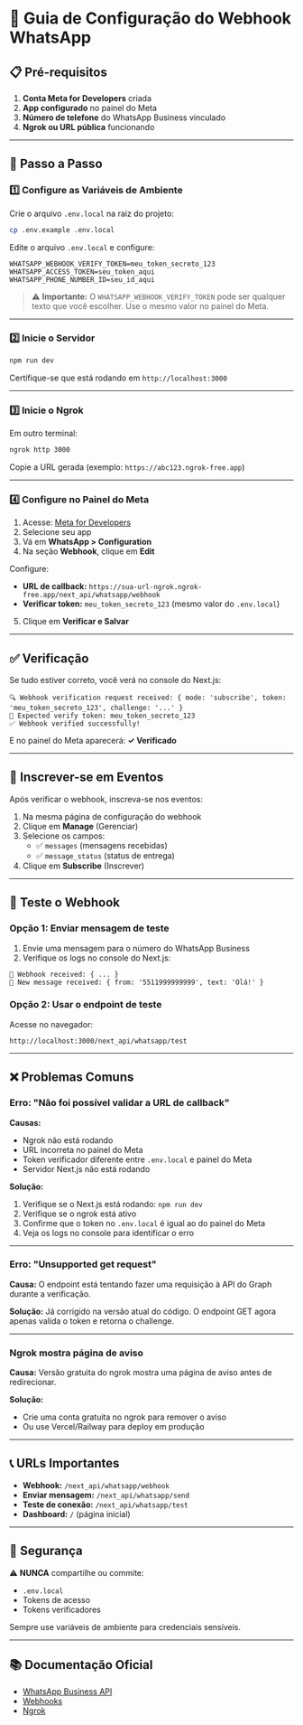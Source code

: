 
# 🔧 Guia de Configuração do Webhook WhatsApp

## 📋 Pré-requisitos

1. **Conta Meta for Developers** criada
2. **App configurado** no painel do Meta
3. **Número de telefone** do WhatsApp Business vinculado
4. **Ngrok ou URL pública** funcionando

---

## 🚀 Passo a Passo

### 1️⃣ Configure as Variáveis de Ambiente

Crie o arquivo `.env.local` na raiz do projeto:

```bash
cp .env.example .env.local
```

Edite o arquivo `.env.local` e configure:

```env
WHATSAPP_WEBHOOK_VERIFY_TOKEN=meu_token_secreto_123
WHATSAPP_ACCESS_TOKEN=seu_token_aqui
WHATSAPP_PHONE_NUMBER_ID=seu_id_aqui
```

> ⚠️ **Importante:** O `WHATSAPP_WEBHOOK_VERIFY_TOKEN` pode ser qualquer texto que você escolher. Use o mesmo valor no painel do Meta.

---

### 2️⃣ Inicie o Servidor

```bash
npm run dev
```

Certifique-se que está rodando em `http://localhost:3000`

---

### 3️⃣ Inicie o Ngrok

Em outro terminal:

```bash
ngrok http 3000
```

Copie a URL gerada (exemplo: `https://abc123.ngrok-free.app`)

---

### 4️⃣ Configure no Painel do Meta

1. Acesse: [Meta for Developers](https://developers.facebook.com/apps)
2. Selecione seu app
3. Vá em **WhatsApp > Configuration**
4. Na seção **Webhook**, clique em **Edit**

Configure:

- **URL de callback:** `https://sua-url-ngrok.ngrok-free.app/next_api/whatsapp/webhook`
- **Verificar token:** `meu_token_secreto_123` (mesmo valor do `.env.local`)

5. Clique em **Verificar e Salvar**

---

## ✅ Verificação

Se tudo estiver correto, você verá no console do Next.js:

```
🔍 Webhook verification request received: { mode: 'subscribe', token: 'meu_token_secreto_123', challenge: '...' }
🔑 Expected verify token: meu_token_secreto_123
✅ Webhook verified successfully!
```

E no painel do Meta aparecerá: **✓ Verificado**

---

## 🔔 Inscrever-se em Eventos

Após verificar o webhook, inscreva-se nos eventos:

1. Na mesma página de configuração do webhook
2. Clique em **Manage** (Gerenciar)
3. Selecione os campos:
   - ✅ `messages` (mensagens recebidas)
   - ✅ `message_status` (status de entrega)
4. Clique em **Subscribe** (Inscrever)

---

## 🧪 Teste o Webhook

### Opção 1: Enviar mensagem de teste

1. Envie uma mensagem para o número do WhatsApp Business
2. Verifique os logs no console do Next.js:

```
📩 Webhook received: { ... }
💬 New message received: { from: '5511999999999', text: 'Olá!' }
```

### Opção 2: Usar o endpoint de teste

Acesse no navegador:
```
http://localhost:3000/next_api/whatsapp/test
```

---

## ❌ Problemas Comuns

### Erro: "Não foi possível validar a URL de callback"

**Causas:**
- Ngrok não está rodando
- URL incorreta no painel do Meta
- Token verificador diferente entre `.env.local` e painel do Meta
- Servidor Next.js não está rodando

**Solução:**
1. Verifique se o Next.js está rodando: `npm run dev`
2. Verifique se o ngrok está ativo
3. Confirme que o token no `.env.local` é igual ao do painel do Meta
4. Veja os logs no console para identificar o erro

---

### Erro: "Unsupported get request"

**Causa:** O endpoint está tentando fazer uma requisição à API do Graph durante a verificação.

**Solução:** Já corrigido na versão atual do código. O endpoint GET agora apenas valida o token e retorna o challenge.

---

### Ngrok mostra página de aviso

**Causa:** Versão gratuita do ngrok mostra uma página de aviso antes de redirecionar.

**Solução:**
- Crie uma conta gratuita no ngrok para remover o aviso
- Ou use Vercel/Railway para deploy em produção

---

## 📞 URLs Importantes

- **Webhook:** `/next_api/whatsapp/webhook`
- **Enviar mensagem:** `/next_api/whatsapp/send`
- **Teste de conexão:** `/next_api/whatsapp/test`
- **Dashboard:** `/` (página inicial)

---

## 🔐 Segurança

⚠️ **NUNCA** compartilhe ou commite:
- `.env.local`
- Tokens de acesso
- Tokens verificadores

Sempre use variáveis de ambiente para credenciais sensíveis.

---

## 📚 Documentação Oficial

- [WhatsApp Business API](https://developers.facebook.com/docs/whatsapp)
- [Webhooks](https://developers.facebook.com/docs/graph-api/webhooks)
- [Ngrok](https://ngrok.com/docs)
